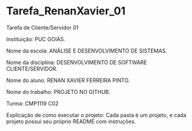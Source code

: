 # Tarefa_RenanXavier_01
Tarefa de Cliente/Servidor 01

Instituição: PUC GOIÁS.

Nome da escola: ANÁLISE E DESENVOLVIMENTO DE SISTEMAS.

Nome da disciplina: DESENVOLVIMENTO DE SOFTWARE CLIENTE/SERVIDOR.

Nome do aluno: RENAN XAVIER FERREIRA PINTO.

Nome do trabalho: PROJETO NO GITHUB.

Turma: CMP1119 C02

Explicação de como executar o projeto: Cada pasta é um projeto, e cada projeto possui seu próprio README com instruções.
